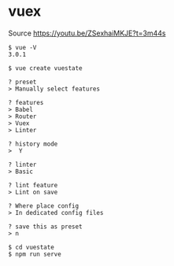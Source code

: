 # vuex

Source 
https://youtu.be/ZSexhaiMKJE?t=3m44s

```
$ vue -V
3.0.1

$ vue create vuestate

? preset
> Manually select features

? features
> Babel
> Router
> Vuex
> Linter

? history mode
>  Y

? linter
> Basic

? lint feature
> Lint on save

? Where place config
> In dedicated config files

? save this as preset 
> n

```

```
$ cd vuestate
$ npm run serve
```

